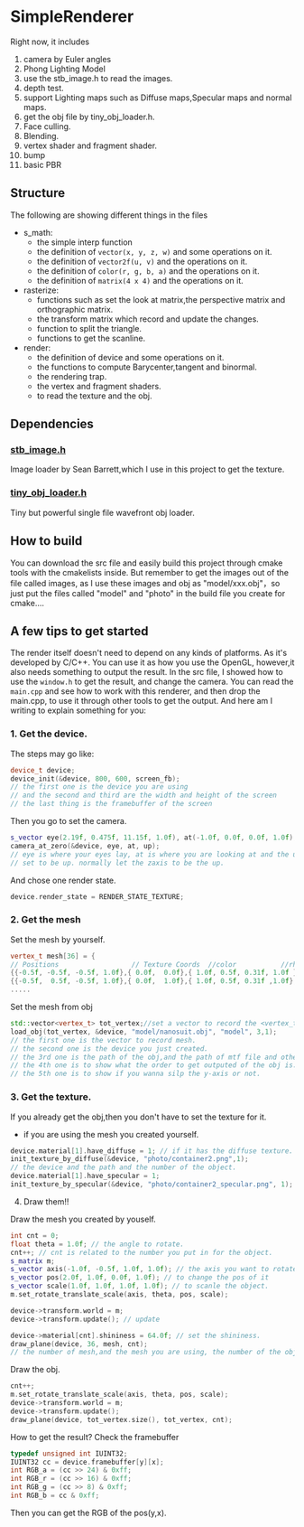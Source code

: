 # SimpleRenderer

Right now, it includes

1. camera  by Euler angles
2. Phong Lighting Model
3. use the stb_image.h to read the images.
4. depth test.
5. support Lighting maps such as Diffuse maps,Specular maps and normal maps.
6. get the obj file by tiny_obj_loader.h.
7. Face culling.
8. Blending.
9. vertex shader and fragment shader.
10. bump
11. basic PBR

## Structure

The following are showing different things in the files

- s_math:
    - the simple interp function
    - the definition of `vector(x, y, z, w)` and some operations on it.
    - the definition of `vector2f(u, v)` and the operations on it.
    - the definition of `color(r, g, b, a)` and the operations on it.
    - the definition of `matrix(4 x 4)` and the operations on it.
- rasterize:
    - functions such as set the look at matrix,the perspective matrix and orthographic matrix.
    - the transform matrix which record and update the changes.
    - function to split the triangle.
    - functions to get the scanline.
- render:
    - the definition of device and some operations on it.   
    - the functions to compute Barycenter,tangent and binormal.
    - the rendering trap.
    - the vertex and fragment shaders.
    - to read the texture and the obj.

## Dependencies

### [stb_image.h](https://github.com/nothings/stb/blob/master/stb_image.h)

Image loader by Sean Barrett,which I use in this project to get the texture.

### [tiny_obj_loader.h](https://github.com/tinyobjloader/tinyobjloader)

Tiny but powerful single file wavefront obj loader.

## How to build

You can download the src file and easily build this project through cmake tools with the cmakelists inside. But remember to get the images out of the file called images, as I use these images and obj as "model/xxx.obj"，so just put the files called "model" and "photo" in the build file you create for cmake....

## A few tips to get started

The render itself doesn't need to depend on any kinds of platforms. As it's developed by C/C++.  You can use it as how you use the OpenGL, however,it also needs something to output the result. In the src file, I showed how to use the `window.h` to get the result, and change the camera. You can read the `main.cpp` and see how to work with this renderer, and then drop the main.cpp, to  use it through other tools to get the output. And here am I writing to explain something for you:

### 1. Get the device.

The steps may go like:

```cpp
device_t device;
device_init(&device, 800, 600, screen_fb);
// the first one is the device you are using 
// and the second and third are the width and height of the screen
// the last thing is the framebuffer of the screen
```

Then you go to set the camera.

```cpp
s_vector eye(2.19f, 0.475f, 11.15f, 1.0f), at(-1.0f, 0.0f, 0.0f, 1.0f), up(0.0f, 0.0f, 1.0f, 1.0f);
camera_at_zero(&device, eye, at, up);
// eye is where your eyes lay, at is where you are looking at and the up is just a vector which is 
// set to be up. normally let the zaxis to be the up.
```

And chose one render state.

```cpp
device.render_state = RENDER_STATE_TEXTURE;
```

### 2. Get the mesh

Set the mesh by yourself.

```cpp
vertex_t mesh[36] = {
// Positions                  // Texture Coords  //color           //rhw // Normals    // material number
{{-0.5f, -0.5f, -0.5f, 1.0f},{ 0.0f,  0.0f},{ 1.0f, 0.5f, 0.31f, 1.0f },1, { 0.0f,  0.0f,-1.0f,0.0f},1},
{{-0.5f,  0.5f, -0.5f, 1.0f},{ 0.0f,  1.0f},{ 1.0f, 0.5f, 0.31f ,1.0f}, 1,{ 0.0f,  0.0f,-1.0f,0.0f},1},
.....
```

Set the mesh from obj

```cpp
std::vector<vertex_t> tot_vertex;//set a vector to record the <vertex_t>
load_obj(tot_vertex, &device, "model/nanosuit.obj", "model", 3,1);
// the first one is the vector to record mesh.
// the second one is the device you just created.
// the 3rd one is the path of the obj,and the path of mtf file and other images.
// the 4th one is to show what the order to get outputed of the obj is.
// the 5th one is to show if you wanna silp the y-axis or not.
```

### 3. Get the texture.

If you already get the obj,then you don't have to set the texture for it.
- if you are using the mesh you created yourself.

```cpp
device.material[1].have_diffuse = 1; // if it has the diffuse texture.
init_texture_by_diffuse(&device, "photo/container2.png",1);
// the device and the path and the number of the object.
device.material[1].have_specular = 1;
init_texture_by_specular(&device, "photo/container2_specular.png", 1);
```

4. Draw them!!

Draw the mesh you created by youself.

```cpp
int cnt = 0;
float theta = 1.0f; // the angle to rotate.
cnt++; // cnt is related to the number you put in for the object.
s_matrix m;
s_vector axis(-1.0f, -0.5f, 1.0f, 1.0f); // the axis you want to rotate on
s_vector pos(2.0f, 1.0f, 0.0f, 1.0f); // to change the pos of it
s_vector scale(1.0f, 1.0f, 1.0f, 1.0f); // to scanle the object.
m.set_rotate_translate_scale(axis, theta, pos, scale);

device->transform.world = m;
device->transform.update(); // update

device->material[cnt].shininess = 64.0f; // set the shininess.
draw_plane(device, 36, mesh, cnt);
// the number of mesh,and the mesh you are using, the number of the object.
```

Draw the obj.

```cpp
cnt++;
m.set_rotate_translate_scale(axis, theta, pos, scale);
device->transform.world = m;
device->transform.update();
draw_plane(device, tot_vertex.size(), tot_vertex, cnt);
```

How to get the result? Check the framebuffer

```cpp
typedef unsigned int IUINT32;
IUINT32 cc = device.framebuffer[y][x];
int RGB_a = (cc >> 24) & 0xff;
int RGB_r = (cc >> 16) & 0xff;
int RGB_g = (cc >> 8) & 0xff;
int RGB_b = cc & 0xff;
```

Then you can get the RGB of the pos(y,x).
